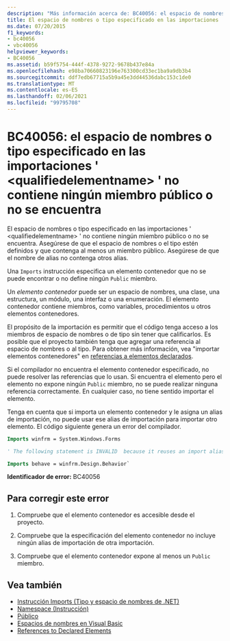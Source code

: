 ```yaml
---
description: "Más información acerca de: BC40056: el espacio de nombres o tipo especificado en las importaciones ' <qualifiedelementname> ' no contiene ningún miembro público o no se encuentra"
title: El espacio de nombres o tipo especificado en las importaciones '<qualifiedelementname>' no contiene miembros públicos o no se encuentra
ms.date: 07/20/2015
f1_keywords:
- bc40056
- vbc40056
helpviewer_keywords:
- BC40056
ms.assetid: b59f5754-444f-4378-9272-9678b437e84a
ms.openlocfilehash: e98ba70660823196e763300cd33ec1ba9a9db3b4
ms.sourcegitcommit: ddf7edb67715a5b9a45e3dd44536dabc153c1de0
ms.translationtype: MT
ms.contentlocale: es-ES
ms.lasthandoff: 02/06/2021
ms.locfileid: "99795708"
---
```

# <a name="bc40056-namespace-or-type-specified-in-the-imports-qualifiedelementname-doesnt-contain-any-public-member-or-cannot-be-found"></a>BC40056: el espacio de nombres o tipo especificado en las importaciones ' \<qualifiedelementname> ' no contiene ningún miembro público o no se encuentra

El espacio de nombres o tipo especificado en las importaciones ' \<qualifiedelementname> ' no contiene ningún miembro público o no se encuentra. Asegúrese de que el espacio de nombres o el tipo estén definidos y que contenga al menos un miembro público. Asegúrese de que el nombre de alias no contenga otros alias.

Una `Imports` instrucción especifica un elemento contenedor que no se puede encontrar o no define ningún `Public` miembro.

Un *elemento contenedor* puede ser un espacio de nombres, una clase, una estructura, un módulo, una interfaz o una enumeración. El elemento contenedor contiene miembros, como variables, procedimientos u otros elementos contenedores.

El propósito de la importación es permitir que el código tenga acceso a los miembros de espacio de nombres o de tipo sin tener que calificarlos. Es posible que el proyecto también tenga que agregar una referencia al espacio de nombres o al tipo. Para obtener más información, vea "importar elementos contenedores" en [referencias a elementos declarados](../../programming-guide/language-features/declared-elements/references-to-declared-elements.md).

Si el compilador no encuentra el elemento contenedor especificado, no puede resolver las referencias que lo usan. Si encuentra el elemento pero el elemento no expone ningún `Public` miembro, no se puede realizar ninguna referencia correctamente. En cualquier caso, no tiene sentido importar el elemento.

Tenga en cuenta que si importa un elemento contenedor y le asigna un alias de importación, no puede usar ese alias de importación para importar otro elemento. El código siguiente genera un error del compilador.

```vb
Imports winfrm = System.Windows.Forms

' The following statement is INVALID  because it reuses an import alias.

Imports behave = winfrm.Design.Behavior`
```

**Identificador de error:** BC40056

## <a name="to-correct-this-error"></a>Para corregir este error

1. Compruebe que el elemento contenedor es accesible desde el proyecto.

2. Compruebe que la especificación del elemento contenedor no incluye ningún alias de importación de otra importación.

3. Compruebe que el elemento contenedor expone al menos un `Public` miembro.

## <a name="see-also"></a>Vea también

- [Instrucción Imports (Tipo y espacio de nombres de .NET)](../statements/imports-statement-net-namespace-and-type.md)
- [Namespace (Instrucción)](../statements/namespace-statement.md)
- [Público](../modifiers/public.md)
- [Espacios de nombres en Visual Basic](../../programming-guide/program-structure/namespaces.md)
- [References to Declared Elements](../../programming-guide/language-features/declared-elements/references-to-declared-elements.md)
